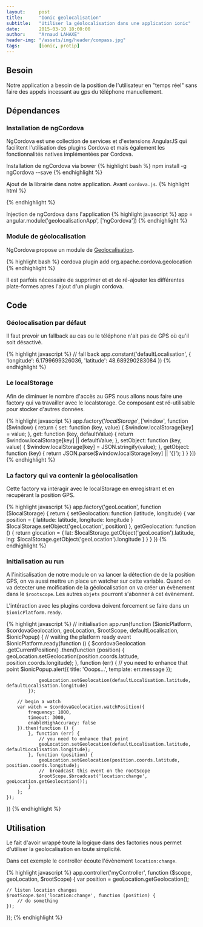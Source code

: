 ```yaml
---
layout:     post
title:      "Ionic geolocalisation"
subtitle:   "Utiliser la géolocalisation dans une application ionic"
date:       2015-03-10 18:00:00
author:     "Arnaud LAHAXE"
header-img: "/assets/img/header/compass.jpg"
tags:       [ionic, protip]
---
```


## Besoin

Notre application a besoin de la position de l'utilisateur en "temps réel" sans faire des appels incessant au gps du téléphone manuellement.

## Dépendances

### Installation de ngCordova

NgCordova est une collection de services et d'extensions AngularJS qui facilitent l'utilisation des plugins Cordova et mais également les fonctionnalités natives implémentées par Cordova.

Installation de ngCordova via bower
{% highlight bash %}
npm install -g ngCordova --save
{% endhighlight %}

Ajout de la librairie dans notre application. Avant  `cordova.js`.
{% highlight html %}
<script src="/lib/ngCordova/dist/ng-cordova.js"></script>
<script src="/cordova.js"></script>
{% endhighlight %}

Injection de ngCordova dans l'application
{% highlight javascript %}
app = angular.module('geolocalisationApp', ['ngCordova'])
{% endhighlight %}

### Module de géolocalisation

NgCordova propose un module de [Geolocalisation](http://ngcordova.com/docs/plugins/geolocation/).

{% highlight bash %}
cordova plugin add org.apache.cordova.geolocation
{% endhighlight %}

Il est parfois nécessaire de supprimer et et de ré-ajouter les différentes plate-formes apres l'ajout d'un plugin cordova.

## Code

### Géolocalisation par défaut

Il faut prevoir un fallback au cas ou le téléphone n'ait pas de GPS où qu'il soit désactivé.

{% highlight javascript %}
 // fall back
app.constant('defaultLocalisation', {
    'longitude': 6.1799699326036,
    'latitude': 48.689290283084
})
{% endhighlight %}

### Le localStorage

Afin de diminuer le nombre d'accès au GPS nous allons nous faire une factory qui va travailler avec le localstorage. Ce composant est ré-utilisable pour stocker d'autres données.


{% highlight javascript %}
app.factory('$localStorage', ['$window', function ($window) {
    return {
        set: function (key, value) {
            $window.localStorage[key] = value;
        },
        get: function (key, defaultValue) {
            return $window.localStorage[key] || defaultValue;
        },
        setObject: function (key, value) {
            $window.localStorage[key] = JSON.stringify(value);
        },
        getObject: function (key) {
            return JSON.parse($window.localStorage[key] || '{}');
        }
    }
}])
{% endhighlight %}

### La factory qui va contenir la géolocalisation

Cette factory va intéragir avec le localStorage en enregistrant et en récupérant la position GPS.

{% highlight javascript %}
app.factory('geoLocation', function ($localStorage) {
    return {
        setGeolocation: function (latitude, longitude) {
            var position = {
                latitude: latitude,
                longitude: longitude
            }
            $localStorage.setObject('geoLocation', position)
        },
        getGeolocation: function () {
            return glocation = {
                lat: $localStorage.getObject('geoLocation').latitude,
                lng: $localStorage.getObject('geoLocation').longitude
            }
        }
    }
})
{% endhighlight %}

### Initialisation au run

A l'initisalisation de notre module on va lancer la détection de de la position GPS, on va aussi mettre un place un watcher sur cette variable. Quand on va detecter une moification de la géolocalisation on va créer un évènement dans le `$rootscope`. Les autres `objets` pourront s'abonner à cet évènement.


L'intéraction avec les plugins cordova doivent forcement se faire dans un `$ionicPlatform.ready`.

{% highlight javascript %}
// initialisation
app.run(function ($ionicPlatform, $cordovaGeolocation, geoLocation, $rootScope, defaultLocalisation, $ionicPopup) {
    // waiting the platform ready event
    $ionicPlatform.ready(function () {
        $cordovaGeolocation
            .getCurrentPosition()
            .then(function (position) {
                geoLocation.setGeolocation(position.coords.latitude, position.coords.longitude);
            }, function (err) {
                 // you need to enhance that point
                $ionicPopup.alert({
                    title: 'Ooops...',
                    template: err.message
                });

                geoLocation.setGeolocation(defaultLocalisation.latitude, defaultLocalisation.longitude)
            });

        // begin a watch
        var watch = $cordovaGeolocation.watchPosition({
            frequency: 1000,
            timeout: 3000,
            enableHighAccuracy: false
        }).then(function () {
            }, function (err) {
                // you need to enhance that point
                geoLocation.setGeolocation(defaultLocalisation.latitude, defaultLocalisation.longitude);
            }, function (position) {
                geoLocation.setGeolocation(position.coords.latitude, position.coords.longitude);
                //  broadcast this event on the rootScope
                $rootScope.$broadcast('location:change', geoLocation.getGeolocation());
            }
        );
    });
})
{% endhighlight %}

## Utilisation

Le fait d'avoir wrappé toute la logique dans des factories nous permet d'utiliser la geolocalisation en toute simplicité.

Dans cet exemple le controller écoute l'évènement `location:change`.

{% highlight javascript %}
app.controller('myController', function ($scope, geoLocation, $rootScope) {
    var position = geoLocation.getGeolocation();

    // listen location changes
    $rootScope.$on('location:change', function (position) {
        // do something
    });
});
{% endhighlight %}